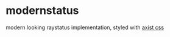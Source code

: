 # modernstatus
modern looking raystatus implementation, styled with [axist css](https://github.com/ruanmartinelli/axist)

